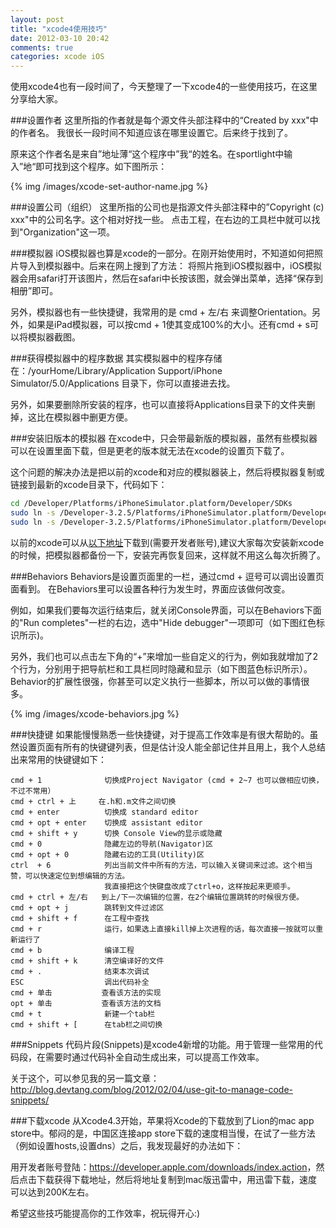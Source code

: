 ```yaml
---
layout: post
title: "xcode4使用技巧"
date: 2012-03-10 20:42
comments: true
categories: xcode iOS
---
```


使用xcode4也有一段时间了，今天整理了一下xcode4的一些使用技巧，在这里分享给大家。

<!-- more -->

###设置作者
这里所指的作者就是每个源文件头部注释中的“Created by xxx"中的作者名。
我很长一段时间不知道应该在哪里设置它。后来终于找到了。

原来这个作者名是来自”地址薄“这个程序中”我“的姓名。在sportlight中输入”地“即可找到这个程序。如下图所示：

{% img /images/xcode-set-author-name.jpg %}

###设置公司（组织）
这里所指的公司也是指源文件头部注释中的”Copyright (c) xxx"中的公司名字。这个相对好找一些。
点击工程，在右边的工具栏中就可以找到"Organization"这一项。

###模拟器
iOS模拟器也算是xcode的一部分。在刚开始使用时，不知道如何把照片导入到模拟器中。后来在网上搜到了方法：
将照片拖到iOS模拟器中，iOS模拟器会用safari打开该图片，然后在safari中长按该图，就会弹出菜单，选择“保存到相册”即可。

另外，模拟器也有一些快捷键，我常用的是 cmd + 左/右 来调整Orientation。另外，如果是iPad模拟器，可以按cmd + 1使其变成100%的大小。还有cmd + s可以将模拟器截图。

###获得模拟器中的程序数据
其实模拟器中的程序存储在：/yourHome/Library/Application Support/iPhone Simulator/5.0/Applications 目录下，你可以直接进去找。

另外，如果要删除所安装的程序，也可以直接将Applications目录下的文件夹删掉，这比在模拟器中删更方便。

###安装旧版本的模拟器
在xcode中，只会带最新版的模拟器，虽然有些模拟器可以在设置里面下载，但是更老的版本就无法在xcode的设置页下载了。

这个问题的解决办法是把以前的xcode和对应的模拟器装上，然后将模拟器复制或链接到最新的xcode目录下，代码如下：

``` bash
cd /Developer/Platforms/iPhoneSimulator.platform/Developer/SDKs
sudo ln -s /Developer-3.2.5/Platforms/iPhoneSimulator.platform/Developer/SDKs/iPhoneSimulator4.0.sdk .
sudo ln -s /Developer-3.2.5/Platforms/iPhoneSimulator.platform/Developer/SDKs/iPhoneSimulator4.1.sdk .
```

以前的xcode可以从[以下地址](http://tangqiaoboy.blog.163.com/blog/static/116114258201191323919494/)下载到(需要开发者账号),建议大家每次安装新xcode的时候，把模拟器都备份一下，安装完再恢复回来，这样就不用这么每次折腾了。

###Behaviors
Behaviors是设置页面里的一栏，通过cmd + 逗号可以调出设置页面看到。
在Behaviors里可以设置各种行为发生时，界面应该做何改变。

例如，如果我们要每次运行结束后，就关闭Console界面，可以在Behaviors下面的"Run completes"一栏的右边，选中"Hide debugger"一项即可（如下图红色标识所示)。

另外，我们也可以点击左下角的“+”来增加一些自定义的行为，例如我就增加了2个行为，分别用于把导航栏和工具栏同时隐藏和显示（如下图蓝色标识所示）。Behavior的扩展性很强，你甚至可以定义执行一些脚本，所以可以做的事情很多。

{% img /images/xcode-behaviors.jpg %}

###快捷键
如果能慢慢熟悉一些快捷键，对于提高工作效率是有很大帮助的。虽然设置页面有所有的快键键列表，但是估计没人能全部记住并且用上，我个人总结出来常用的快键键如下：

```
cmd + 1              切换成Project Navigator (cmd + 2~7 也可以做相应切换，不过不常用）
cmd + ctrl + 上     在.h和.m文件之间切换
cmd + enter          切换成 standard editor
cmd + opt + enter    切换成 assistant editor
cmd + shift + y      切换 Console View的显示或隐藏
cmd + 0              隐藏左边的导航(Navigator)区
cmd + opt + 0        隐藏右边的工具(Utility)区
ctrl  + 6            列出当前文件中所有的方法，可以输入关键词来过滤。这个相当赞，可以快速定位到想编辑的方法。
                     我直接把这个快键盘改成了ctrl+o，这样按起来更顺手。
cmd + ctrl + 左/右   到上/下一次编辑的位置，在2个编辑位置跳转的时候很方便。
cmd + opt + j        跳转到文件过滤区
cmd + shift + f      在工程中查找
cmd + r              运行，如果选上直接kill掉上次进程的话，每次直接一按就可以重新运行了
cmd + b              编译工程
cmd + shift + k      清空编译好的文件
cmd + .              结束本次调试
ESC                  调出代码补全
cmd + 单击           查看该方法的实现
opt + 单击           查看该方法的文档
cmd + t              新建一个tab栏
cmd + shift + [      在tab栏之间切换
```

###Snippets
代码片段(Snippets)是xcode4新增的功能。用于管理一些常用的代码段，在需要时通过代码补全自动生成出来，可以提高工作效率。

关于这个，可以参见我的另一篇文章：<http://blog.devtang.com/blog/2012/02/04/use-git-to-manage-code-snippets/>

###下载xcode
从Xcode4.3开始，苹果将Xcode的下载放到了Lion的mac app store中。郁闷的是，中国区连接app store下载的速度相当慢，在试了一些方法（例如设置hosts,设置dns）之后，我发现最好的办法如下：

用开发者账号登陆：<https://developer.apple.com/downloads/index.action>，然后点击下载获得下载地址，然后将地址复制到mac版迅雷中，用迅雷下载，速度可以达到200K左右。

希望这些技巧能提高你的工作效率，祝玩得开心:)


